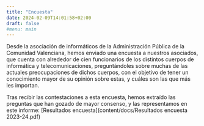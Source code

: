 ```yaml
---
title: "Encuesta"
date: 2024-02-09T14:01:58+02:00
draft: false
#menu: main
---
```


Desde la asociación de informáticos de la Administración Pública de la Comunidad Valenciana, hemos enviado una encuesta a nuestros asociados, que cuenta con alrededor de cien funcionarios de los distintos cuerpos de informática y telecomunicaciones, preguntándoles sobre muchas de las actuales preocupaciones de dichos cuerpos, con el objetivo de tener un conocimiento mayor de su opinión sobre estas, y cuáles son las que más les importan.

Tras recibir las contestaciones a esta encuesta, hemos extraído las preguntas que han gozado de mayor consenso, y las representamos en este informe: [Resultados encuesta](content/docs/Resultados encuesta 2023-24.pdf)


